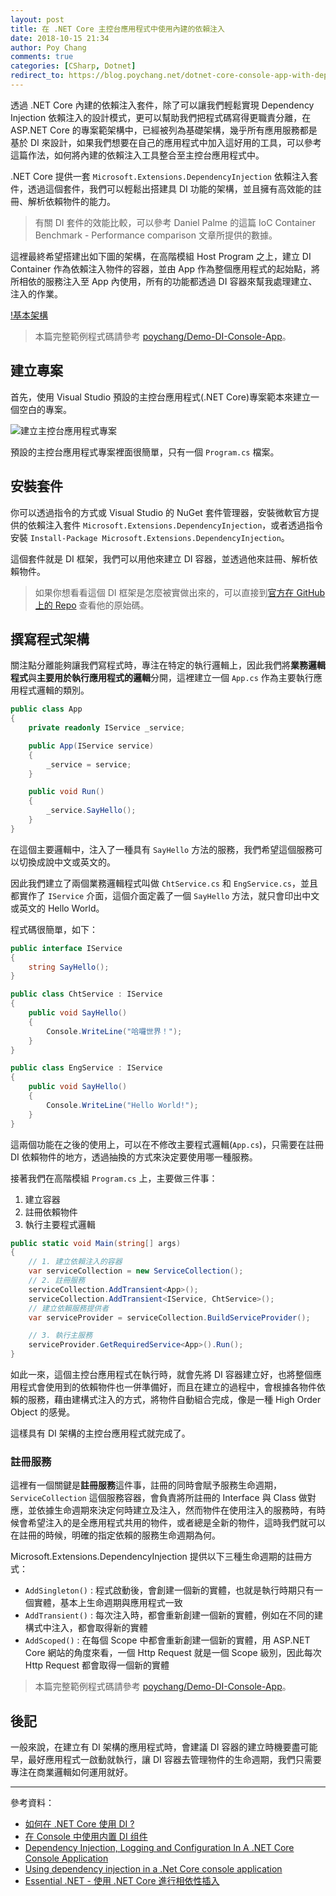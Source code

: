 ```yaml
---
layout: post
title: 在 .NET Core 主控台應用程式中使用內建的依賴注入
date: 2018-10-15 21:34
author: Poy Chang
comments: true
categories: [CSharp, Dotnet]
redirect_to: https://blog.poychang.net/dotnet-core-console-app-with-dependency-injection/
---
```


透過 .NET Core 內建的依賴注入套件，除了可以讓我們輕鬆實現 Dependency Injection 依賴注入的設計模式，更可以幫助我們把程式碼寫得更職責分離，在 ASP.NET Core 的專案範架構中，已經被列為基礎架構，幾乎所有應用服務都是基於 DI 來設計，如果我們想要在自己的應用程式中加入這好用的工具，可以參考這篇作法，如何將內建的依賴注入工具整合至主控台應用程式中。

.NET Core 提供一套 `Microsoft.Extensions.DependencyInjection` 依賴注入套件，透過這個套件，我們可以輕鬆出搭建具 DI 功能的架構，並且擁有高效能的註冊、解析依賴物件的能力。

>有關 DI 套件的效能比較，可以參考 Daniel Palme 的這篇 IoC Container Benchmark - Performance comparison 文章所提供的數據。

這裡最終希望搭建出如下圖的架構，在高階模組 Host Program 之上，建立 DI Container 作為依賴注入物件的容器，並由 App 作為整個應用程式的起始點，將所相依的服務注入至 App 內使用，所有的功能都透過 DI 容器來幫我處理建立、注入的作業。

[!基本架構](https://i.imgur.com/xU8UGjE.png)

>本篇完整範例程式碼請參考 [poychang/Demo-DI-Console-App](https://github.com/poychang/Demo-DI-Console-App)。

## 建立專案

首先，使用 Visual Studio 預設的主控台應用程式(.NET Core)專案範本來建立一個空白的專案。

![建立主控台應用程式專案](https://i.imgur.com/pLsTG9S.png)

預設的主控台應用程式專案裡面很簡單，只有一個 `Program.cs` 檔案。

## 安裝套件

你可以透過指令的方式或 Visual Studio 的 NuGet 套件管理器，安裝微軟官方提供的依賴注入套件 `Microsoft.Extensions.DependencyInjection`，或者透過指令安裝 `Install-Package Microsoft.Extensions.DependencyInjection`。

這個套件就是 DI 框架，我們可以用他來建立 DI 容器，並透過他來註冊、解析依賴物件。

>如果你想看看這個 DI 框架是怎麼被實做出來的，可以直接到[官方在 GitHub 上的 Repo](https://github.com/aspnet/DependencyInjection) 查看他的原始碼。

## 撰寫程式架構

關注點分離能夠讓我們寫程式時，專注在特定的執行邏輯上，因此我們將**業務邏輯程式**與**主要用於執行應用程式的邏輯**分開，這裡建立一個 `App.cs` 作為主要執行應用程式邏輯的類別。

```csharp
public class App
{
    private readonly IService _service;

    public App(IService service)
    {
        _service = service;
    }

    public void Run()
    {
        _service.SayHello();
    }
}
```

在這個主要邏輯中，注入了一種具有 `SayHello` 方法的服務，我們希望這個服務可以切換成說中文或英文的。

因此我們建立了兩個業務邏輯程式叫做 `ChtService.cs` 和 `EngService.cs`，並且都實作了 `IService` 介面，這個介面定義了一個 `SayHello` 方法，就只會印出中文或英文的 Hello World。

程式碼很簡單，如下：

```csharp
public interface IService
{
    string SayHello();
}

public class ChtService : IService
{
    public void SayHello()
    {
        Console.WriteLine("哈囉世界！");
    }
}

public class EngService : IService
{
    public void SayHello()
    {
        Console.WriteLine("Hello World!");
    }
}
```

這兩個功能在之後的使用上，可以在不修改主要程式邏輯(`App.cs`)，只需要在註冊 DI 依賴物件的地方，透過抽換的方式來決定要使用哪一種服務。

接著我們在高階模組 `Program.cs` 上，主要做三件事：

1. 建立容器
2. 註冊依賴物件
3. 執行主要程式邏輯

```csharp
public static void Main(string[] args)
{
    // 1. 建立依賴注入的容器
    var serviceCollection = new ServiceCollection();
    // 2. 註冊服務
    serviceCollection.AddTransient<App>();
    serviceCollection.AddTransient<IService, ChtService>();
    // 建立依賴服務提供者
    var serviceProvider = serviceCollection.BuildServiceProvider();

    // 3. 執行主服務
    serviceProvider.GetRequiredService<App>().Run();
}
```

如此一來，這個主控台應用程式在執行時，就會先將 DI 容器建立好，也將整個應用程式會使用到的依賴物件也一併準備好，而且在建立的過程中，會根據各物件依賴的服務，藉由建構式注入的方式，將物件自動組合完成，像是一種 High Order Object 的感覺。

這樣具有 DI 架構的主控台應用程式就完成了。

### 註冊服務

這裡有一個關鍵是**註冊服務**這件事，註冊的同時會賦予服務生命週期，`ServiceCollection` 這個服務容器，會負責將所註冊的 Interface 與 Class 做對應，並依據生命週期來決定何時建立及注入，然而物件在使用注入的服務時，有時候會希望注入的是全應用程式共用的物件，或者總是全新的物件，這時我們就可以在註冊的時候，明確的指定依賴的服務生命週期為何。

Microsoft.Extensions.DependencyInjection 提供以下三種生命週期的註冊方式：

- `AddSingleton()` : 程式啟動後，會創建一個新的實體，也就是執行時期只有一個實體，基本上生命週期與應用程式一致
- `AddTransient()` : 每次注入時，都會重新創建一個新的實體，例如在不同的建構式中注入，都會取得新的實體
- `AddScoped()` : 在每個 Scope 中都會重新創建一個新的實體，用 ASP.NET Core 網站的角度來看，一個 Http Request 就是一個 Scope 級別，因此每次 Http Request 都會取得一個新的實體

>本篇完整範例程式碼請參考 [poychang/Demo-DI-Console-App](https://github.com/poychang/Demo-DI-Console-App)。

## 後記

一般來說，在建立有 DI 架構的應用程式時，會建議 DI 容器的建立時機要盡可能早，最好應用程式一啟動就執行，讓 DI 容器去管理物件的生命週期，我們只需要專注在商業邏輯如何運用就好。

----------

參考資料：

* [如何在 .NET Core 使用 DI ?](https://oomusou.io/netcore/di/)
* [在 Console 中使用内置 DI 组件](https://www.cnblogs.com/Wddpct/p/7219205.html)
* [Dependency Injection, Logging and Configuration In A .NET Core Console Application](https://pioneercode.com/post/dependency-injection-logging-and-configuration-in-a-dot-net-core-console-app)
* [Using dependency injection in a .Net Core console application](https://andrewlock.net/using-dependency-injection-in-a-net-core-console-application/)
* [Essential .NET - 使用 .NET Core 進行相依性插入](https://msdn.microsoft.com/zh-tw/magazine/mt707534.aspx?f=255&MSPPError=-2147217396)
